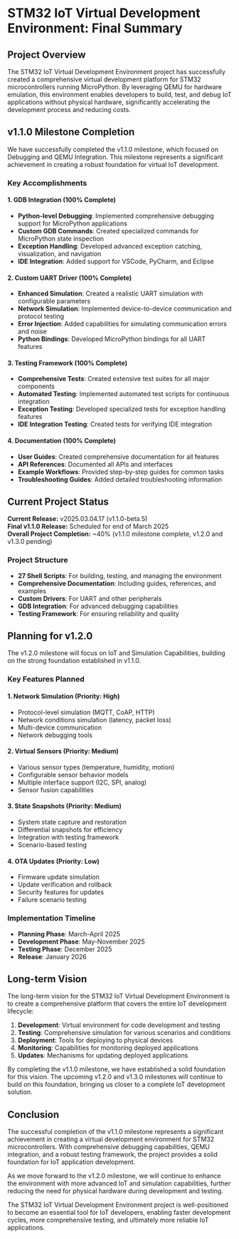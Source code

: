 # STM32 IoT Virtual Development Environment: Final Summary

## Project Overview

The STM32 IoT Virtual Development Environment project has successfully created a comprehensive virtual development platform for STM32 microcontrollers running MicroPython. By leveraging QEMU for hardware emulation, this environment enables developers to build, test, and debug IoT applications without physical hardware, significantly accelerating the development process and reducing costs.

## v1.1.0 Milestone Completion

We have successfully completed the v1.1.0 milestone, which focused on Debugging and QEMU Integration. This milestone represents a significant achievement in creating a robust foundation for virtual IoT development.

### Key Accomplishments

#### 1. GDB Integration (100% Complete)
- **Python-level Debugging**: Implemented comprehensive debugging support for MicroPython applications
- **Custom GDB Commands**: Created specialized commands for MicroPython state inspection
- **Exception Handling**: Developed advanced exception catching, visualization, and navigation
- **IDE Integration**: Added support for VSCode, PyCharm, and Eclipse

#### 2. Custom UART Driver (100% Complete)
- **Enhanced Simulation**: Created a realistic UART simulation with configurable parameters
- **Network Simulation**: Implemented device-to-device communication and protocol testing
- **Error Injection**: Added capabilities for simulating communication errors and noise
- **Python Bindings**: Developed MicroPython bindings for all UART features

#### 3. Testing Framework (100% Complete)
- **Comprehensive Tests**: Created extensive test suites for all major components
- **Automated Testing**: Implemented automated test scripts for continuous integration
- **Exception Testing**: Developed specialized tests for exception handling features
- **IDE Integration Testing**: Created tests for verifying IDE integration

#### 4. Documentation (100% Complete)
- **User Guides**: Created comprehensive documentation for all features
- **API References**: Documented all APIs and interfaces
- **Example Workflows**: Provided step-by-step guides for common tasks
- **Troubleshooting Guides**: Added detailed troubleshooting information

## Current Project Status

**Current Release:** v2025.03.04.17 (v1.1.0-beta.5)  
**Final v1.1.0 Release:** Scheduled for end of March 2025  
**Overall Project Completion:** ~40% (v1.1.0 milestone complete, v1.2.0 and v1.3.0 pending)

### Project Structure
- **27 Shell Scripts**: For building, testing, and managing the environment
- **Comprehensive Documentation**: Including guides, references, and examples
- **Custom Drivers**: For UART and other peripherals
- **GDB Integration**: For advanced debugging capabilities
- **Testing Framework**: For ensuring reliability and quality

## Planning for v1.2.0

The v1.2.0 milestone will focus on IoT and Simulation Capabilities, building on the strong foundation established in v1.1.0.

### Key Features Planned

#### 1. Network Simulation (Priority: High)
- Protocol-level simulation (MQTT, CoAP, HTTP)
- Network conditions simulation (latency, packet loss)
- Multi-device communication
- Network debugging tools

#### 2. Virtual Sensors (Priority: Medium)
- Various sensor types (temperature, humidity, motion)
- Configurable sensor behavior models
- Multiple interface support (I2C, SPI, analog)
- Sensor fusion capabilities

#### 3. State Snapshots (Priority: Medium)
- System state capture and restoration
- Differential snapshots for efficiency
- Integration with testing framework
- Scenario-based testing

#### 4. OTA Updates (Priority: Low)
- Firmware update simulation
- Update verification and rollback
- Security features for updates
- Failure scenario testing

### Implementation Timeline
- **Planning Phase**: March-April 2025
- **Development Phase**: May-November 2025
- **Testing Phase**: December 2025
- **Release**: January 2026

## Long-term Vision

The long-term vision for the STM32 IoT Virtual Development Environment is to create a comprehensive platform that covers the entire IoT development lifecycle:

1. **Development**: Virtual environment for code development and testing
2. **Testing**: Comprehensive simulation for various scenarios and conditions
3. **Deployment**: Tools for deploying to physical devices
4. **Monitoring**: Capabilities for monitoring deployed applications
5. **Updates**: Mechanisms for updating deployed applications

By completing the v1.1.0 milestone, we have established a solid foundation for this vision. The upcoming v1.2.0 and v1.3.0 milestones will continue to build on this foundation, bringing us closer to a complete IoT development solution.

## Conclusion

The successful completion of the v1.1.0 milestone represents a significant achievement in creating a virtual development environment for STM32 microcontrollers. With comprehensive debugging capabilities, QEMU integration, and a robust testing framework, the project provides a solid foundation for IoT application development.

As we move forward to the v1.2.0 milestone, we will continue to enhance the environment with more advanced IoT and simulation capabilities, further reducing the need for physical hardware during development and testing.

The STM32 IoT Virtual Development Environment project is well-positioned to become an essential tool for IoT developers, enabling faster development cycles, more comprehensive testing, and ultimately more reliable IoT applications. 